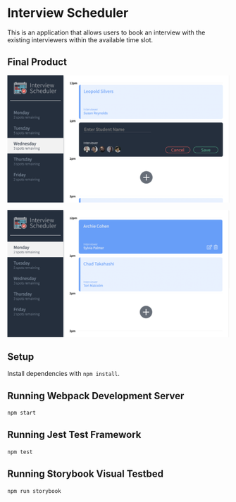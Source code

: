 # Interview Scheduler


This is an application that allows users to book an interview with the existing interviewers within the available time slot.


## Final Product

![screenshot Appointment Form Page](https://github.com/Ayo-Show/scheduler/blob/main/docs/appointment-form.png)

![screenshot Schedule page](https://github.com/Ayo-Show/scheduler/blob/main/docs/schedule-page.png)

## Setup

Install dependencies with `npm install`.

## Running Webpack Development Server

```sh
npm start
```

## Running Jest Test Framework

```sh
npm test
```

## Running Storybook Visual Testbed

```sh
npm run storybook
```

